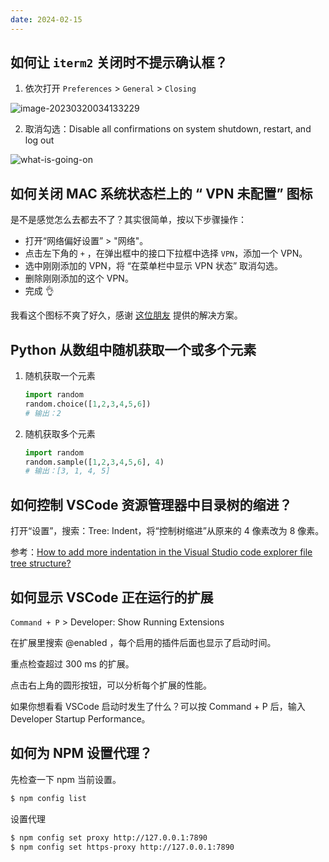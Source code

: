 ```yaml
---
date: 2024-02-15
---
```


## 如何让 `iterm2` 关闭时不提示确认框？

1. 依次打开 `Preferences` > `General` > `Closing`

![image-20230320034133229](https://typora-images.obs.cn-east-3.myhuaweicloud.com/upload/202303210234375.png)

2. 取消勾选：Disable all confirmations on system shutdown, restart, and log out

![what-is-going-on](https://906-images.obs.cn-east-3.myhuaweicloud.com/upload/202303210246570.jpg)

## 如何关闭 MAC 系统状态栏上的 “ VPN 未配置” 图标

是不是感觉怎么去都去不了？其实很简单，按以下步骤操作：

- 打开“网络偏好设置” > "网络"。
- 点击左下角的 `+` ，在弹出框中的接口下拉框中选择 `VPN`，添加一个 VPN。
- 选中刚刚添加的 VPN，将 “在菜单栏中显示 VPN 状态” 取消勾选。
- 删除刚刚添加的这个 VPN。
- 完成 👌

我看这个图标不爽了好久，感谢 [这位朋友](https://www.bilibili.com/video/av723270904/?vd_source=d63ce22867c1ccfe8aecc1518b8c6757) 提供的解决方案。

## Python 从数组中随机获取一个或多个元素

1. 随机获取一个元素

   ```python
   import random
   random.choice([1,2,3,4,5,6])
   # 输出：2
   ```

2. 随机获取多个元素

   ```python
   import random
   random.sample([1,2,3,4,5,6], 4)
   # 输出：[3, 1, 4, 5]
   ```

## 如何控制 VSCode 资源管理器中目录树的缩进？

打开“设置”，搜索：Tree: Indent，将“控制树缩进”从原来的 4 像素改为 8 像素。

参考：[How to add more indentation in the Visual Studio code explorer file tree structure?](https://stackoverflow.com/questions/55310734/how-to-add-more-indentation-in-the-visual-studio-code-explorer-file-tree-structu)

## 如何显示 VSCode 正在运行的扩展

`Command + P` > Developer: Show Running Extensions

在扩展里搜索 @enabled ，每个启用的插件后面也显示了启动时间。

重点检查超过 300 ms 的扩展。

点击右上角的圆形按钮，可以分析每个扩展的性能。

如果你想看看 VSCode 启动时发生了什么？可以按 Command + P 后，输入 Developer Startup Performance。

## 如何为 NPM 设置代理？

先检查一下 npm 当前设置。

```bash
$ npm config list
```

设置代理

```bash
$ npm config set proxy http://127.0.0.1:7890
$ npm config set https-proxy http://127.0.0.1:7890
```
